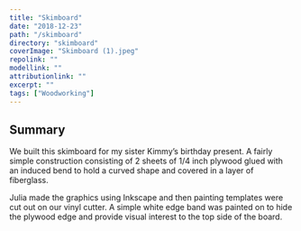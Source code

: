 ```yaml
---
title: "Skimboard"
date: "2018-12-23"
path: "/skimboard"
directory: "skimboard"
coverImage: "Skimboard (1).jpeg"
repolink: ""
modellink: ""
attributionlink: ""
excerpt: ""
tags: ["Woodworking"]
---
```


## Summary

We built this skimboard for my sister Kimmy’s birthday present. A fairly simple construction consisting of 2 sheets of 1/4 inch plywood glued with an induced bend to hold a curved shape and covered in a layer of fiberglass.

Julia made the graphics using Inkscape and then painting templates were cut out on our vinyl cutter. A simple white edge band was painted on to hide the plywood edge and provide visual interest to the top side of the board.